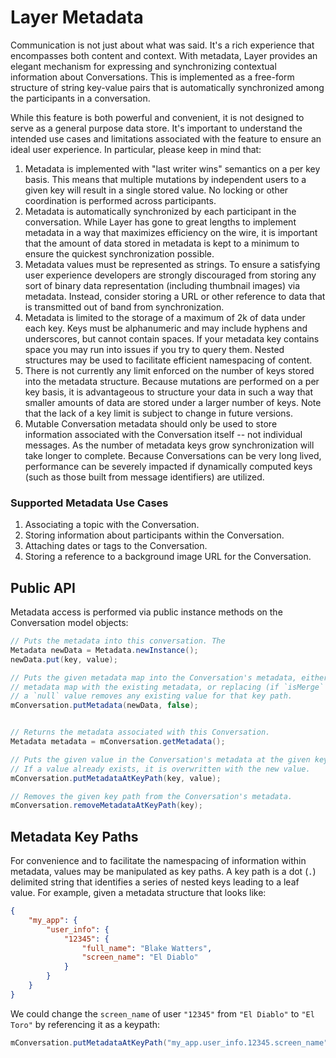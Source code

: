 # Layer Metadata

Communication is not just about what was said. It's a rich experience that encompasses both content and context. With metadata, Layer provides an elegant mechanism for expressing and synchronizing contextual information about Conversations. This is implemented as a free-form structure of string key-value pairs that is automatically synchronized among the participants in a conversation.

While this feature is both powerful and convenient, it is not designed to serve as a general purpose data store. It's important to understand the intended use cases and limitations associated with the feature to ensure an ideal user experience. In particular, please keep in mind that:

1. Metadata is implemented with "last writer wins" semantics on a per key basis. This means that multiple mutations by independent users to a given key will result in a single stored value. No locking or other coordination is performed across participants.
2. Metadata is automatically synchronized by each participant in the conversation. While Layer has gone to great lengths to implement metadata in a way that maximizes efficiency on the wire, it is important that the amount of data stored in metadata is kept to a minimum to ensure the quickest synchronization possible.
3. Metadata values must be represented as strings. To ensure a satisfying user experience developers are strongly discouraged from storing any sort of binary data representation (including thumbnail images) via metadata. Instead, consider storing a URL or other reference to data that is transmitted out of band from
synchronization.
4. Metadata is limited to the storage of a maximum of 2k of data under each key. Keys must be alphanumeric and may include hyphens and underscores, but cannot contain spaces. If your metadata key contains space you may run into issues if you try to query them. Nested structures may be used to facilitate efficient namespacing of content.
5. There is not currently any limit enforced on the number of keys stored into the metadata structure. Because mutations are performed on a per key basis, it is advantageous to structure your data in such a way that smaller amounts of data are stored under a larger number of keys. Note that the lack of a key limit is subject to change in future versions.
5. Mutable Conversation metadata should only be used to store information associated with the Conversation itself -- not individual messages. As the number of metadata keys grow synchronization will take longer to complete. Because Conversations can be very long lived, performance can be severely impacted if dynamically computed keys (such as those built from message identifiers) are utilized.

### Supported Metadata Use Cases

1. Associating a topic with the Conversation.
2. Storing information about participants within the Conversation.
3. Attaching dates or tags to the Conversation.
4. Storing a reference to a background image URL for the Conversation.

## Public API

Metadata access is performed via public instance methods on the Conversation model objects:

```java
// Puts the metadata into this conversation. The 
Metadata newData = Metadata.newInstance();
newData.put(key, value);

// Puts the given metadata map into the Conversation's metadata, either merging the provided
// metadata map with the existing metadata, or replacing (if `isMerge` is false).  When merging,
// a `null` value removes any existing value for that key path.
mConversation.putMetadata(newData, false);


// Returns the metadata associated with this Conversation.
Metadata metadata = mConversation.getMetadata();

// Puts the given value in the Conversation's metadata at the given key path.  
// If a value already exists, it is overwritten with the new value.
mConversation.putMetadataAtKeyPath(key, value);

// Removes the given key path from the Conversation's metadata.
mConversation.removeMetadataAtKeyPath(key);
```

## Metadata Key Paths

For convenience and to facilitate the namespacing of information within metadata, values may be manipulated as key paths. A key path is a dot (`.`) delimited string that identifies a series 
of nested keys leading to a leaf value. For example, given a metadata structure that looks like:

```json
{
    "my_app": {
        "user_info": {
            "12345": {
                "full_name": "Blake Watters",
                "screen_name": "El Diablo"
            }
        }
    }
}
```

We could change the `screen_name` of user `"12345"` from `"El Diablo"` to `"El Toro"` by referencing it as a keypath:

```java
mConversation.putMetadataAtKeyPath("my_app.user_info.12345.screen_name", "El Toro");
```
